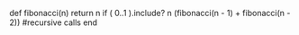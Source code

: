 def fibonacci(n)   return n if ( 0..1 ).include? n   (fibonacci(n - 1) + fibonacci(n - 2)) #recursive calls end
